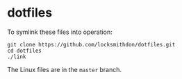 # dotfiles

To symlink these files into operation:

```shell
git clone https://github.com/locksmithdon/dotfiles.git
cd dotfiles
./link
```

The Linux files are in the `master` branch.
